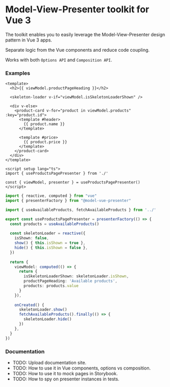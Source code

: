 # Model-View-Presenter toolkit for Vue 3

The toolkit enables you to easily leverage the Model-View-Presenter design pattern in Vue 3 apps.

Separate logic from the Vue components and reduce code coupling.

Works with both `Options API` and `Composition API`.

### Examples

```vue
<template>
  <h2>{{ viewModel.productPageHeading }}</h2>
  
  <skeleton-loader v-if="viewModel.isSkeletonLoaderShown" />
  
  <div v-else>
    <product-card v-for="product in viewModel.products" :key="product.id">
      <template #header>
        {{ product.name }}
      </template>
        
      <template #price>
        {{ product.price }}
      </template>
    </product-card>
  </div>
</template>

<script setup lang="ts">
import { useProductsPagePresenter } from './'
   
const { viewModel, presenter } = useProductsPagePresenter()
</script>
```

```ts
import { reactive, computed } from "vue"
import { presenterFactory } from "@model-vue-presenter"

import { useAvailableProducts, fetchAvailableProducts } from '../'

export const useProductsPagePresenter = presenterFactory(() => {
  const products = useAvailableProducts()
  
  const skeletonLoader = reactive({
    isShown: false,
    show() { this.isShown = true },
    hide() { this.isShown = false },
  })
  
  return {
    viewModel: computed(() => {
      return {
        isSkeletonLoaderShown: skeletonLoader.isShown,
        productPageHeading: 'Available products',
        products: products.value
      }
    }),
    
    onCreated() {
      skeletonLoader.show()
      fetchAvailableProducts().finally(() => {
        skeletonLoader.hide()
      })
    },
  }
})
```

### Documentation

- TODO: Upload documentation site.
- TODO: How to use it in Vue components, options vs composition.
- TODO: How to use it to mock pages in Storybook.
- TODO: How to spy on presenter instances in tests.